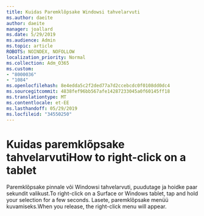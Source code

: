 ```yaml
---
title: Kuidas Paremklõpsake Windowsi tahvelarvuti
ms.author: daeite
author: daeite
manager: joallard
ms.date: 5/29/2019
ms.audience: Admin
ms.topic: article
ROBOTS: NOINDEX, NOFOLLOW
localization_priority: Normal
ms.collection: Adm_O365
ms.custom:
- "8000036"
- "1084"
ms.openlocfilehash: 8e4edda5c2f2ded77a7d2ccebcdc0f0108dd0dc4
ms.sourcegitcommit: 4838fef96bb567afe14287233045a0f60145ff18
ms.translationtype: MT
ms.contentlocale: et-EE
ms.lasthandoff: 05/29/2019
ms.locfileid: "34550250"
---
```

# <a name="how-to-right-click-on-a-tablet"></a><span data-ttu-id="7ea8f-102">Kuidas paremklõpsake tahvelarvuti</span><span class="sxs-lookup"><span data-stu-id="7ea8f-102">How to right-click on a tablet</span></span>

<span data-ttu-id="7ea8f-103">Paremklõpsake pinnale või Windowsi tahvelarvuti, puudutage ja hoidke paar sekundit valikust.</span><span class="sxs-lookup"><span data-stu-id="7ea8f-103">To right-click on a Surface or Windows tablet, tap and hold your selection for a few seconds.</span></span> <span data-ttu-id="7ea8f-104">Lasete, paremklõpsake menüü kuvamiseks.</span><span class="sxs-lookup"><span data-stu-id="7ea8f-104">When you release, the right-click menu will appear.</span></span>
